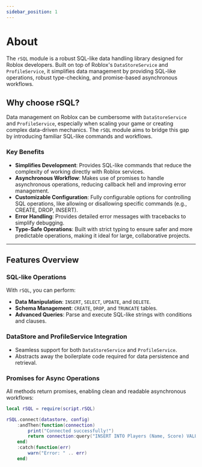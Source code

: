 ```yaml
---
sidebar_position: 1
---
```


# About

The `rSQL` module is a robust SQL-like data handling library designed for Roblox developers. Built on top of Roblox's `DataStoreService` and `ProfileService`, it simplifies data management by providing SQL-like operations, robust type-checking, and promise-based asynchronous workflows.

## Why choose rSQL?

Data management on Roblox can be cumbersome with `DataStoreService` and `ProfileService`, especially when scaling your game or creating complex data-driven mechanics. The `rSQL` module aims to bridge this gap by introducing familiar SQL-like commands and workflows.

### Key Benefits

- **Simplifies Development**: Provides SQL-like commands that reduce the complexity of working directly with Roblox services.
- **Asynchronous Workflow**: Makes use of promises to handle asynchronous operations, reducing callback hell and improving error management.
- **Customizable Configuration**: Fully configurable options for controlling SQL operations, like allowing or disallowing specific commands (e.g., CREATE, DROP, INSERT).
- **Error Handling**: Provides detailed error messages with tracebacks to simplify debugging.
- **Type-Safe Operations**: Built with strict typing to ensure safer and more predictable operations, making it ideal for large, collaborative projects.

---

## Features Overview

### SQL-like Operations
With `rSQL`, you can perform:
- **Data Manipulation**: `INSERT`, `SELECT`, `UPDATE`, and `DELETE`.
- **Schema Management**: `CREATE`, `DROP`, and `TRUNCATE` tables.
- **Advanced Queries**: Parse and execute SQL-like strings with conditions and clauses.

### DataStore and ProfileService Integration
- Seamless support for both `DataStoreService` and `ProfileService`.
- Abstracts away the boilerplate code required for data persistence and retrieval.

### Promises for Async Operations
All methods return promises, enabling clean and readable asynchronous workflows:
```lua
local rSQL = require(script.rSQL)

rSQL.connect(datastore, config)
    :andThen(function(connection)
        print("Connected successfully!")
        return connection:query("INSERT INTO Players (Name, Score) VALUES ('Player1', 100)")
    end)
    :catch(function(err)
        warn("Error: " .. err)
    end)
